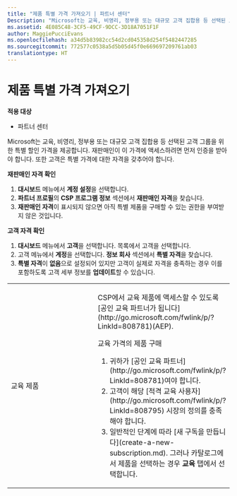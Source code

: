 ```yaml
---
title: "제품 특별 가격 가져오기 | 파트너 센터"
Description: "Microsoft는 교육, 비영리, 정부용 또는 대규모 고객 집합용 등 선택된 고객 그룹을 위한 특별 할인 가격을 제공합니다."
ms.assetid: 4E085C48-3CF5-49CF-9DCC-3D18A7051F1F
author: MaggiePucciEvans
ms.openlocfilehash: a34d5b83982cc54d2cd045358d254f5482447285
ms.sourcegitcommit: 772577c0538a5d5b05d45f0e669697209761ab03
translationtype: HT
---
```

# <a name="get-special-pricing-for-offers"></a>제품 특별 가격 가져오기

**적용 대상**

-  파트너 센터

Microsoft는 교육, 비영리, 정부용 또는 대규모 고객 집합용 등 선택된 고객 그룹을 위한 특별 할인 가격을 제공합니다. 재판매인이 이 가격에 액세스하려면 먼저 인증을 받아야 합니다. 또한 고객은 특별 가격에 대한 자격을 갖추어야 합니다.

**재판매인 자격 확인**

1.  **대시보드** 메뉴에서 **계정 설정**을 선택합니다.
2.  **파트너 프로필**의 **CSP 프로그램 정보** 섹션에서 **재판매인 자격**을 찾습니다.
3.  **재판매인 자격**이 표시되지 않으면 아직 특별 제품을 구매할 수 있는 권한을 부여받지 않은 것입니다.

**고객 자격 확인**

1.  **대시보드** 메뉴에서 **고객**을 선택합니다. 목록에서 고객을 선택합니다.
2.  고객 메뉴에서 **계정**을 선택합니다. **정보 회사** 섹션에서 **특별 자격**을 찾습니다.
3.  **특별 자격**이 **없음**으로 설정되어 있지만 고객이 실제로 자격을 충족하는 경우 이를 포함하도록 고객 세부 정보를 **업데이트**할 수 있습니다.

<table>
<colgroup>
<col width="50%" />
<col width="50%" />
</colgroup>
<tbody>
<tr class="odd">
<td><p>교육 제품</p></td>
<td><p>CSP에서 교육 제품에 액세스할 수 있도록 [공인 교육 파트너가 됩니다](http://go.microsoft.com/fwlink/p/?LinkId=808781)(AEP).</p>
<p>교육 가격의 제품 구매</strong></p>
<ol>
<li>귀하가 [공인 교육 파트너](http://go.microsoft.com/fwlink/p/?LinkId=808781)여야 합니다.</li>
<li>고객이 해당 [적격 교육 사용자](http://go.microsoft.com/fwlink/p/?LinkId=808795) 시장의 정의를 충족해야 합니다.</li>
<li>일반적인 단계에 따라 [새 구독을 만듭니다](create-a-new-subscription.md). 그러나 카탈로그에서 제품을 선택하는 경우 <strong>교육</strong> 탭에서 선택합니다.</li>
</ol></td>
</tr>
</tbody>
</table>

 

 

 



